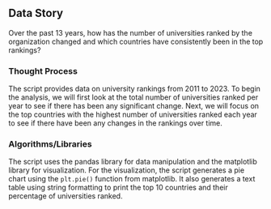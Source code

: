 ## Data Story

Over the past 13 years, how has the number of universities ranked by the organization changed and which countries have consistently been in the top rankings?

### Thought Process

The script provides data on university rankings from 2011 to 2023. To begin the analysis, we will first look at the total number of universities ranked per year to see if there has been any significant change. Next, we will focus on the top countries with the highest number of universities ranked each year to see if there have been any changes in the rankings over time.

### Algorithms/Libraries

The script uses the pandas library for data manipulation and the matplotlib library for visualization. For the visualization, the script generates a pie chart using the `plt.pie()` function from matplotlib. It also generates a text table using string formatting to print the top 10 countries and their percentage of universities ranked.
